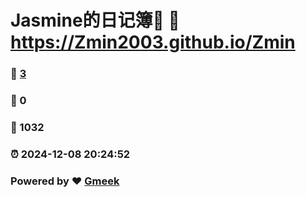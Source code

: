 # Jasmine的日记簿📒 :link: https://Zmin2003.github.io/Zmin 
### :page_facing_up: [3](https://Zmin2003.github.io/Zmin/tag.html) 
### :speech_balloon: 0 
### :hibiscus: 1032 
### :alarm_clock: 2024-12-08 20:24:52 
### Powered by :heart: [Gmeek](https://github.com/Meekdai/Gmeek)
